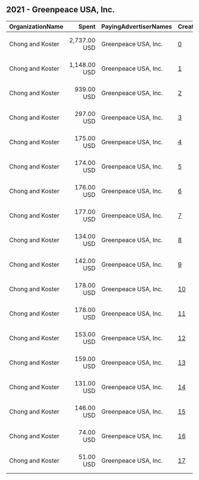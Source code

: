 ## 2021 - Greenpeace USA, Inc. 
|OrganizationName|Spent|PayingAdvertiserNames|CreativeUrls|Impressions|Genders|AgeBrackets|CountryCodes|BillingAddresses|CandidateBallotInformation|
|:---|---:|:---|:---|---:|:---|:---|:---|:---|:---|
|Chong and Koster|2,737.00 USD|Greenpeace USA, Inc.|[0](https://www.snap.com/political-ads/asset/4319c5d3223339d71d8f235d385defe9893eb191a9d9227b3afacf932fc79e69?mediaType=png)|742,838||18+|united states|"1640 Rhode Island Ave. NW, Suite 600,Washington,20036,US"||
|Chong and Koster|1,148.00 USD|Greenpeace USA, Inc.|[1](https://www.snap.com/political-ads/asset/08245a977808d9690cf7d58f2d68a6ab18423e2a87e4095e87616d85582d21e1?mediaType=png)|206,429||18+|united states|"1640 Rhode Island Ave. NW, Suite 600,Washington,20036,US"||
|Chong and Koster|939.00 USD|Greenpeace USA, Inc.|[2](https://www.snap.com/political-ads/asset/5fd5516e948e3d2365bab86495ea7cc2a9c9a0a237394b25f558685730ab7481?mediaType=png)|87,068|||united states|"1640 Rhode Island Ave. NW, Suite 600,Washington,20036,US"||
|Chong and Koster|297.00 USD|Greenpeace USA, Inc.|[3](https://www.snap.com/political-ads/asset/716d7035b57aa5d8eb896951300b07b9f2648646d66d706ce3bde7456e8e8a16?mediaType=png)|75,745||18+|united states|"1640 Rhode Island Ave. NW, Suite 600,Washington,20036,US"||
|Chong and Koster|175.00 USD|Greenpeace USA, Inc.|[4](https://www.snap.com/political-ads/asset/5dbe8bde6d1ada045801cc9753e04e49e3665fd8decebdc29b0c050173ee0793?mediaType=png)|54,496||18+|united states|"1640 Rhode Island Ave. NW, Suite 600,Washington,20036,US"||
|Chong and Koster|174.00 USD|Greenpeace USA, Inc.|[5](https://www.snap.com/political-ads/asset/6cb632a9a03fbebba377b06285612c19561edf5c6bdd86f3858402e82506aaaf?mediaType=png)|49,130||18+|united states|"1640 Rhode Island Ave. NW, Suite 600,Washington,20036,US"||
|Chong and Koster|176.00 USD|Greenpeace USA, Inc.|[6](https://www.snap.com/political-ads/asset/1ac519a056081fe6239d3da510de903722a2a0c6e93f92fe7266a1b6d60c9547?mediaType=png)|32,093||18+|united states|"1640 Rhode Island Ave. NW, Suite 600,Washington,20036,US"||
|Chong and Koster|177.00 USD|Greenpeace USA, Inc.|[7](https://www.snap.com/political-ads/asset/2918854b01fd35b08109f57ca2e06464fc94ae23e03e4e30e7e1e31db17ad874?mediaType=png)|29,134||18+|united states|"1640 Rhode Island Ave. NW, Suite 600,Washington,20036,US"||
|Chong and Koster|134.00 USD|Greenpeace USA, Inc.|[8](https://www.snap.com/political-ads/asset/45030a9d769dc57a3d87b01e7a145906d31c7d773b03014075854c6630b8313c?mediaType=png)|25,983||18+|united states|"1640 Rhode Island Ave. NW, Suite 600,Washington,20036,US"||
|Chong and Koster|142.00 USD|Greenpeace USA, Inc.|[9](https://www.snap.com/political-ads/asset/2c7ea7846d36c09dc804db5a6510245cafd778cf359ef4768f3b6fda20bfe1e6?mediaType=png)|24,714||18+|united states|"1640 Rhode Island Ave. NW, Suite 600,Washington,20036,US"||
|Chong and Koster|178.00 USD|Greenpeace USA, Inc.|[10](https://www.snap.com/political-ads/asset/8dae3274b2200a5f8475e8465eb7aff577f0ef9f73d2acaafc512a66ea98e06f?mediaType=png)|16,752||18+|united states|"1640 Rhode Island Ave. NW, Suite 600,Washington,20036,US"||
|Chong and Koster|178.00 USD|Greenpeace USA, Inc.|[11](https://www.snap.com/political-ads/asset/a7ef60b861aa5d5205d58fbc910e90b162e5786b760551b26fc8ea1f3decfddb?mediaType=png)|15,888||18+|united states|"1640 Rhode Island Ave. NW, Suite 600,Washington,20036,US"||
|Chong and Koster|153.00 USD|Greenpeace USA, Inc.|[12](https://www.snap.com/political-ads/asset/27558933f9b274bf9c0cd3db3212b1f63074eb3a3946b6c8d2a8ce834a82a125?mediaType=png)|14,865||18+|united states|"1640 Rhode Island Ave. NW, Suite 600,Washington,20036,US"||
|Chong and Koster|159.00 USD|Greenpeace USA, Inc.|[13](https://www.snap.com/political-ads/asset/2c7ea7846d36c09dc804db5a6510245cafd778cf359ef4768f3b6fda20bfe1e6?mediaType=png)|14,102||18+|united states|"1640 Rhode Island Ave. NW, Suite 600,Washington,20036,US"||
|Chong and Koster|131.00 USD|Greenpeace USA, Inc.|[14](https://www.snap.com/political-ads/asset/8c6a7bc499196ee997e47489f3ef0ddf6b20cd9764520771b7660ff92ad24dc7?mediaType=png)|12,286||18+|united states|"1640 Rhode Island Ave. NW, Suite 600,Washington,20036,US"||
|Chong and Koster|146.00 USD|Greenpeace USA, Inc.|[15](https://www.snap.com/political-ads/asset/87efd06f967182d7be641df0f478451b8e3b505853bc2983e9b26be7279c86ce?mediaType=png)|12,034||18+|united states|"1640 Rhode Island Ave. NW, Suite 600,Washington,20036,US"||
|Chong and Koster|74.00 USD|Greenpeace USA, Inc.|[16](https://www.snap.com/political-ads/asset/df22cdac1a58603c7bc1acc68393120c489d007547212a0d70fc0b0a185994e8?mediaType=png)|7,850||18+|united states|"1640 Rhode Island Ave. NW, Suite 600,Washington,20036,US"||
|Chong and Koster|51.00 USD|Greenpeace USA, Inc.|[17](https://www.snap.com/political-ads/asset/87efd06f967182d7be641df0f478451b8e3b505853bc2983e9b26be7279c86ce?mediaType=png)|5,821||18+|united states|"1640 Rhode Island Ave. NW, Suite 600,Washington,20036,US"||
